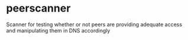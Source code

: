 peerscanner
===========

Scanner for testing whether or not peers are providing adequate access and manipulating them in DNS accordingly
